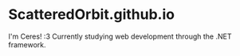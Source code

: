 # ScatteredOrbit.github.io

I'm Ceres! :3
Currently studying web development through the .NET framework. 
